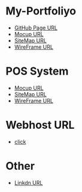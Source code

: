 

<h1>My-Portfoliyo</h1>

<ul>
   <li><a href="https://shanuka55.github.io/My-Portfoliyo/">GitHub Page URL</a></li>
   <li><a href="https://www.figma.com/file/igYRrI5a4rk8Yp9zzhVgHG/MyPortfoliyo ">Mocup URL</a></li>
   <li><a href="https://www.gloomaps.com/7syoaVARgH "> SiteMap URL</a></li>
   <li><a href="https://wireframe.cc/Me506D ">WireFrame URL</a></li>
</ul>

<h1>POS System</h1>

<ul>
   <li><a href="https://www.figma.com/file/va2XKIXRnvWCGiWd5eKgZl/POS-system?node-id=0%3A1">Mocup URL</a></li>
   <li><a href="https://www.gloomaps.com/JMXZ26Y24D">SiteMap URL</a></li>
   <li><a href="https://wireframe.cc/Me506D ">WireFrame URL</a></li>
</ul>
      
  <h1>Webhost  URL</h1>
      
 <ul>
   <li><a href="https://shlv.000webhostapp.com/">click </a></li>
</ul>
      



<h1>Other</h1>


<ul>
    <li><a href="www.linkedin.com/in/shanuka-lakshan-b65522224">Linkdn URL</a></li>
</ul>
